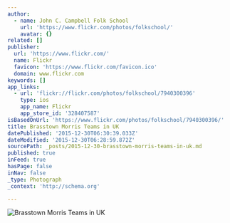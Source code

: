 ```yaml
---
author:
  - name: John C. Campbell Folk School
    url: 'https://www.flickr.com/photos/folkschool/'
    avatar: {}
related: []
publisher:
  url: 'https://www.flickr.com/'
  name: Flickr
  favicon: 'https://www.flickr.com/favicon.ico'
  domain: www.flickr.com
keywords: []
app_links:
  - url: 'flickr://flickr.com/photos/folkschool/7940300396'
    type: ios
    app_name: Flickr
    app_store_id: '328407587'
isBasedOnUrl: 'https://www.flickr.com/photos/folkschool/7940300396/'
title: Brasstown Morris Teams in UK
datePublished: '2015-12-30T06:30:39.033Z'
dateModified: '2015-12-30T06:28:59.872Z'
sourcePath: _posts/2015-12-30-brasstown-morris-teams-in-uk.md
published: true
inFeed: true
hasPage: false
inNav: false
_type: Photograph
_context: 'http://schema.org'

---
```

![Brasstown Morris Teams in UK](https://farm9.staticflickr.com/8175/7940300396_43105347c4_b.jpg)